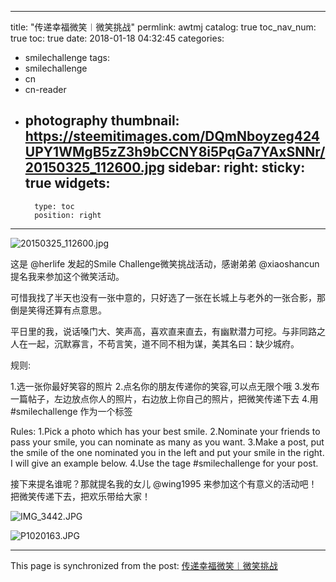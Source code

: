 
---
title: "传递幸福微笑︱微笑挑战"
permlink: awtmj
catalog: true
toc_nav_num: true
toc: true
date: 2018-01-18 04:32:45
categories:
- smilechallenge
tags:
- smilechallenge
- cn
- cn-reader
- photography
thumbnail: https://steemitimages.com/DQmNboyzeg424UPY1WMgB5zZ3h9bCCNY8i5PqGa7YAxSNNr/20150325_112600.jpg
sidebar:
    right:
        sticky: true
widgets:
    -
        type: toc
        position: right
---


![20150325_112600.jpg](https://steemitimages.com/DQmNboyzeg424UPY1WMgB5zZ3h9bCCNY8i5PqGa7YAxSNNr/20150325_112600.jpg)


这是 @herlife 发起的Smile Challenge微笑挑战活动，感谢弟弟 @xiaoshancun 提名我来参加这个微笑活动。

可惜我找了半天也没有一张中意的，只好选了一张在长城上与老外的一张合影，那倒是笑得还算有点意思。

平日里的我，说话嗓门大、笑声高，喜欢直来直去，有幽默潜力可挖。与非同路之人在一起，沉默寡言，不苟言笑，道不同不相为谋，美其名曰：缺少城府。

规则:

1.选一张你最好笑容的照片
2.点名你的朋友传递你的笑容,可以点无限个哦
3.发布一篇帖子，左边放点你人的照片，右边放上你自己的照片，把微笑传递下去
4.用#smilechallenge 作为一个标签

Rules:
1.Pick a photo which has your best smile.
2.Nominate your friends to pass your smile, you can nominate as many as you want.
3.Make a post, put the smile of the one nominated you in the left and put your smile in the right. I will give an example below.
4.Use the tage #smilechallenge for your post.

接下来提名谁呢？那就提名我的女儿 @wing1995 来参加这个有意义的活动吧！把微笑传递下去，把欢乐带给大家！

![IMG_3442.JPG](https://steemitimages.com/DQmSmGyiJeufTED7ASehYiXS2En6CenXg7Bf4chTsknoYgN/IMG_3442.JPG)


![P1020163.JPG](https://steemitimages.com/DQmcVAGUV8DGVoUENisn342Vb2366fy4BRuk2KfMaamskEY/P1020163.JPG)

- - -

This page is synchronized from the post: [传递幸福微笑︱微笑挑战](https://steemit.com/@bring/awtmj)
